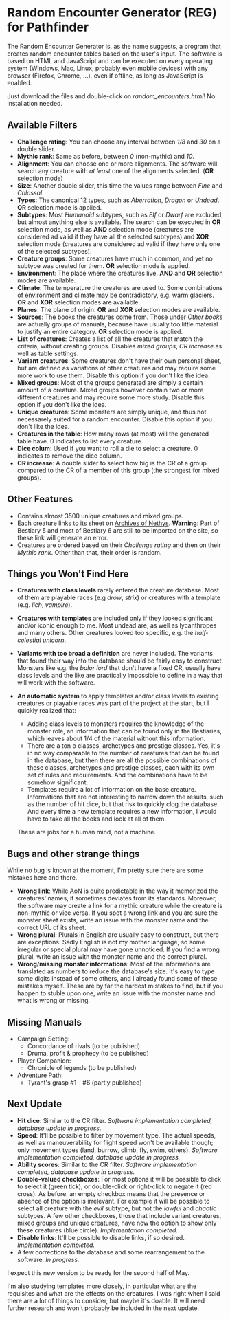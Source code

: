 # Random Encounter Generator (REG) for Pathfinder
The Random Encounter Generator is, as the name suggests, a program that creates random encounter tables based on the user's input. The software is based on HTML and JavaScript and can be executed on every operating system (Windows, Mac, Linux, probably even mobile devices) with any browser (Firefox, Chrome, ...), even if offline, as long as JavaScript is enabled.

Just download the files and double-click on *random_encounters.html*! No installation needed.

## Available Filters
* __Challenge rating__: You can choose any interval between _1/8_ and _30_ on a double slider.
* __Mythic rank__: Same as before, between _0_ (non-mythic) and _10_.
* __Alignment__: You can choose one or more alignments. The software will search any creature with _at least_ one of the alignments selected. (__OR__ selection mode)
* __Size__: Another double slider, this time the values range between _Fine_ and _Colossal_.
* __Types__: The canonical 12 types, such as _Aberration_, _Dragon_ or _Undead_. __OR__ selection mode is applied.
* __Subtypes__: Most _Humanoid_ subtypes, such as _Elf_ or _Dwarf_ are excluded, but almost anything else is available. The search can be executed in __OR__ selection mode, as well as __AND__ selection mode (creatures are considered ad valid if they have all the selected subtypes) and __XOR__ selection mode (creatures are considered ad valid if they have only one of the selected subtypes).
* __Creature groups__: Some creatures have much in common, and yet no subtype was created for them. __OR__ selection mode is applied.
* __Environment__: The place where the creatures live. __AND__ and __OR__ selection modes are available.
* __Climate__: The temperature the creatures are used to. Some combinations of environment and climate may be contradictory, e.g. warm glaciers. __OR__ and __XOR__ selection modes are available.
* __Planes__: The plane of origin. __OR__ and __XOR__ selection modes are available.
* __Sources__: The books the creatures come from. Those under _Other books_ are actually groups of manuals, because have usually too little material to justify an entire category. __OR__ selection mode is applied.
* __List of creatures__: Creates a list of all the creatures that match the criteria, without creating groups. Disables _mixed groups_, _CR increase_ as well as table settings.
* __Variant creatures__: Some creatures don't have their own personal sheet, but are defined as variations of other creatures and may require some more work to use them. Disable this option if you don't like the idea.
* __Mixed groups__: Most of the groups generated are simply a certain amount of a creature. Mixed groups however contain two or more different creatures and may require some more study. Disable this option if you don't like the idea.
* __Unique creatures__: Some monsters are simply unique, and thus not necessarely suited for a random encounter. Disable this option if you don't like the idea.
* __Creatures in the table__: How many rows (at most) will the generated table have. 0 indicates to list every creature.
* __Dice colum__: Used if you want to roll a die to select a creature. 0 indicates to remove the dice column.
* __CR increase__: A double slider to select how big is the CR of a group compared to the CR of a member of this group (the strongest for mixed groups).

## Other Features
* Contains almost 3500 unique creatures and mixed groups.
* Each creature links to its sheet on [Archives of Nethys](https://www.aonprd.com/). __Warning__: Part of Bestiary 5 and most of Bestiary 6 are still to be imported on the site, so these link will generate an error.
* Creatures are ordered based on their _Challenge rating_ and then on their _Mythic rank_. Other than that, their order is random.

## Things you Won't Find Here
* __Creatures with class levels__ rarely entered the creature database. Most of them are playable races (e.g _drow_, _strix_) or creatures with a template (e.g. _lich_, _vampire_).
* __Creatures with templates__ are included only if they looked significant and/or iconic enough to me. Most undead are, as well as lycanthropes and many others. Other creatures looked too specific, e.g. the _half-celestial unicorn_.
* __Variants with too broad a definition__ are never included. The variants that found their way into the database should be fairly easy to construct. Monsters like e.g. the _balor lord_ that don't have a fixed CR, usually have class levels and the like are practically impossible to define in a way that will work with the software.
* __An automatic system__ to apply templates and/or class levels to existing creatures or playable races was part of the project at the start, but I quickly realized that:
  * Adding class levels to monsters requires the knowledge of the monster role, an information that can be found only in the Bestiaries, which leaves about 1/4 of the material without this information.
  * There are a ton o classes, archetypes and prestige classes. Yes, it's in no way comparable to the number of creatures that can be found in the database, but then there are all the possible combinations of these classes, archetypes and prestige classes, each with its own set of rules and requirements. And the combinations have to be somehow significant.
  * Templates require a lot of information on the base creature. Informations that are not interesting to narrow down the results, such as the number of hit dice, but that risk to quickly clog the database. And every time a new template requires a new information, I would have to take all the books and look at all of them.

  These are jobs for a human mind, not a machine.

## Bugs and other strange things
While no bug is known at the moment, I'm pretty sure there are some mistakes here and there.
* __Wrong link__: While AoN is quite predictable in the way it memorized the creatures' names, it sometimes deviates from its standards. Moreover, the software may create a link for a mythic creature while the creature is non-mythic or vice versa. If you spot a wrong link and you are sure the monster sheet exists, write an issue with the monster name and the correct URL of its sheet.
* __Wrong plural__: Plurals in English are usually easy to construct, but there are exceptions. Sadly English is not my mother language, so some irregular or special plural may have gone unnoticed. If you find a wrong plural, write an issue with the monster name and the correct plural.
* __Wrong/missing monster informations__: Most of the informations are translated as numbers to reduce the database's size. It's easy to type some digits instead of some others, and I already found some of these mistakes myself. These are by far the hardest mistakes to find, but if you happen to stuble upon one, write an issue with the monster name and what is wrong or missing.

## Missing Manuals
* Campaign Setting:
  * Concordance of rivals (to be published)
  * Druma, profit & prophecy (to be published)
* Player Companion:
  * Chronicle of legends (to be published)
* Adventure Path:
  * Tyrant's grasp #1 - #6 (partly published)

## Next Update
* __Hit dice__: Similar to the CR filter. _Software implementation completed, database update in progress._
* __Speed__: It'll be possible to filter by movement type. The actual speeds, as well as maneuverability for flight speed won't be available though; only movement types (land, burrow, climb, fly, swim, others). _Software implementation completed, database update in progress._
* __Ability scores__: Similar to the CR filter. _Software implementation completed, database update in progress._
* __Double-valued checkboxes__: For most options it will be possible to click to select it (green tick), or double-click or right-click to negate it (red cross). As before, an empty checkbox means that the presence or absence of the option is irrelevant. For example it will be possible to select all creature with the _evil_ subtype, but not the _lawful_ and _chaotic_ subtypes. A few other checkboxes, those that include variant creatures, mixed groups and unique creatures, have now the option to show only these creatures (blue circle). _Implementation completed._
* __Disable links__: It'll be possible to disable links, if so desired. _Implementation completed._
* A few corrections to the database and some rearrangement to the software. _In progress._

I expect this new version to be ready for the second half of May.

I'm also studying templates more closely, in particular what are the requisites and what are the effects on the creatures. I was right when I said there are a lot of things to consider, but maybe it's doable. It will need further research and won't probably be included in the next update.
